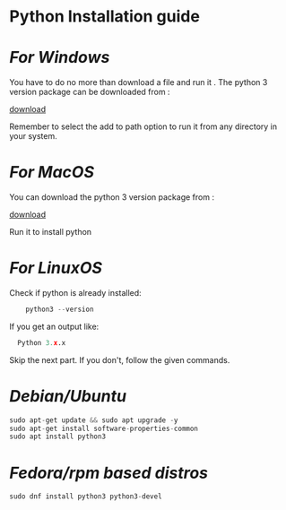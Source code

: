 # **Python Installation guide**

# *For Windows* 

You have to do no more than download a file and run it . 
The python 3 version package can be downloaded from : 

[download](https://www.python.org/downloads/windows/)

Remember to select the add to path option to run it from any directory in your system.


# *For MacOS*

You can download the python 3 version package from : 

[download](https://www.python.org/downloads/macos/)

Run it to install python


# *For LinuxOS* 

Check if python is already installed:
  
```python
    python3 --version
```

If you get an output like:
```python
  Python 3.x.x
```
Skip the next part.
If you don't, follow the given commands.

# *Debian/Ubuntu*

```python
sudo apt-get update && sudo apt upgrade -y
sudo apt-get install software-properties-common
sudo apt install python3
```


# *Fedora/rpm based distros*

```python
sudo dnf install python3 python3-devel
```

